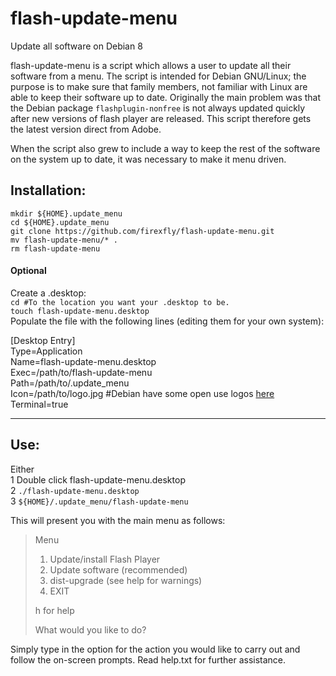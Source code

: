 # flash-update-menu
Update all software on Debian 8

flash-update-menu is a script which allows a user to update all their software from a menu. The script is intended for Debian  GNU/Linux; the purpose is to make sure that family members, not familiar with Linux are able to keep their software up to date. Originally the main problem was that the Debian package `flashplugin-nonfree` is not always updated quickly after new versions of flash player are released. This script therefore gets the latest version direct from Adobe.

When the script also grew to include a way to keep the rest of the software on the system up to date, it was necessary to make it menu driven.

## Installation:
`mkdir ${HOME}.update_menu`<br>
`cd ${HOME}.update_menu`<br>
`git clone https://github.com/firexfly/flash-update-menu.git`<br>
`mv flash-update-menu/* .`<br>
`rm flash-update-menu`

#### Optional
Create a .desktop:<br>
`cd #To the location you want your .desktop to be.`<br>
`touch flash-update-menu.desktop`<br>
Populate the file with the following lines (editing them for your own system):

[Desktop Entry]<br>
Type=Application<br>
Name=flash-update-menu.desktop<br>
Exec=/path/to/flash-update-menu<br>
Path=/path/to/.update_menu<br>
Icon=/path/to/logo.jpg #Debian have some open use logos [here](https://www.debian.org/logos/)<br>
Terminal=true

---

## Use:

Either<br>
	1 Double click flash-update-menu.desktop<br>
	2 `./flash-update-menu.desktop`<br>
	3 `${HOME}/.update_menu/flash-update-menu`

This will present you with the main menu as follows:

>Menu<br>
>    1. Update/install Flash Player<br>
>    2. Update software (recommended)<br>
>    3. dist-upgrade (see help for warnings)<br>
>    0. EXIT
>
>h for help
>
>What would you like to do?

Simply type in the option for the action you would like to carry out and follow the on-screen prompts.
Read help.txt for further assistance.
